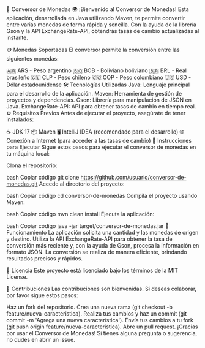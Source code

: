 💱 Conversor de Monedas 🌍
¡Bienvenido al Conversor de Monedas! Esta aplicación, desarrollada en Java utilizando Maven, te permite convertir entre varias monedas de forma rápida y sencilla. Con la ayuda de la librería Gson y la API ExchangeRate-API, obtendrás tasas de cambio actualizadas al instante.

🪙 Monedas Soportadas
El conversor permite la conversión entre las siguientes monedas:

🇦🇷 ARS - Peso argentino
🇧🇴 BOB - Boliviano boliviano
🇧🇷 BRL - Real brasileño
🇨🇱 CLP - Peso chileno
🇨🇴 COP - Peso colombiano
🇺🇸 USD - Dólar estadounidense
🛠️ Tecnologías Utilizadas
Java: Lenguaje principal para el desarrollo de la aplicación.
Maven: Herramienta de gestión de proyectos y dependencias.
Gson: Librería para manipulación de JSON en Java.
ExchangeRate-API: API para obtener tasas de cambio en tiempo real.
⚙️ Requisitos Previos
Antes de ejecutar el proyecto, asegúrate de tener instalados:

☕ JDK 17
📦 Maven
🖥️ IntelliJ IDEA (recomendado para el desarrollo)
🌐 Conexión a Internet (para acceder a las tasas de cambio)
🚀 Instrucciones para Ejecutar
Sigue estos pasos para ejecutar el conversor de monedas en tu máquina local:

Clona el repositorio:

bash
Copiar código
git clone https://github.com/usuario/conversor-de-monedas.git
Accede al directorio del proyecto:

bash
Copiar código
cd conversor-de-monedas
Compila el proyecto usando Maven:

bash
Copiar código
mvn clean install
Ejecuta la aplicación:

bash
Copiar código
java -jar target/conversor-de-monedas.jar
🔄 Funcionamiento
La aplicación solicita una cantidad y las monedas de origen y destino. Utiliza la API ExchangeRate-API para obtener la tasa de conversión más reciente y, con la ayuda de Gson, procesa la información en formato JSON. La conversión se realiza de manera eficiente, brindando resultados precisos y rápidos.

📝 Licencia
Este proyecto está licenciado bajo los términos de la MIT License.

📢 Contribuciones
Las contribuciones son bienvenidas. Si deseas colaborar, por favor sigue estos pasos:

Haz un fork del repositorio.
Crea una nueva rama (git checkout -b feature/nueva-caracteristica).
Realiza tus cambios y haz un commit (git commit -m 'Agrega una nueva característica').
Envía tus cambios a tu fork (git push origin feature/nueva-caracteristica).
Abre un pull request.
¡Gracias por usar el Conversor de Monedas! Si tienes alguna pregunta o sugerencia, no dudes en abrir un issue.

